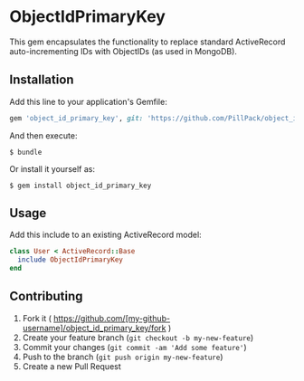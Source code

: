 # ObjectIdPrimaryKey

This gem encapsulates the functionality to replace standard ActiveRecord
auto-incrementing IDs with ObjectIDs (as used in MongoDB).

## Installation

Add this line to your application's Gemfile:

```ruby
gem 'object_id_primary_key', git: 'https://github.com/PillPack/object_id_primary_key.git'
```

And then execute:

    $ bundle

Or install it yourself as:

    $ gem install object_id_primary_key

## Usage

Add this include to an existing ActiveRecord model:

```ruby
class User < ActiveRecord::Base
  include ObjectIdPrimaryKey
end
```

## Contributing

1. Fork it ( https://github.com/[my-github-username]/object_id_primary_key/fork )
2. Create your feature branch (`git checkout -b my-new-feature`)
3. Commit your changes (`git commit -am 'Add some feature'`)
4. Push to the branch (`git push origin my-new-feature`)
5. Create a new Pull Request
